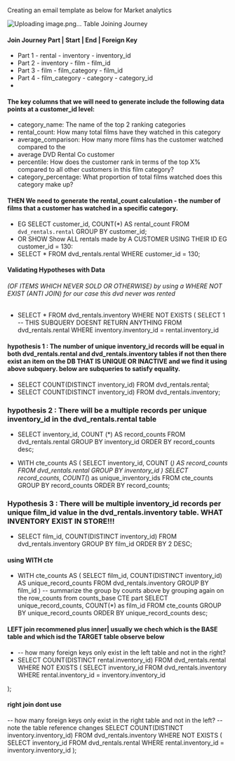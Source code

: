 Creating an email template as below for Market analytics

![Uploading image.png…]()
Table Joining Journey

#### Join Journey Part	| Start |            	End	  | Foreign Key
- Part 1	                - rental	       - inventory	- inventory_id
- Part 2	                - inventory   	- film	- film_id
- Part 3	                - film	        - film_category	- film_id
- Part 4                	- film_category - category	- category_id
- 
#### The key columns that we will need to generate include the following data points at a customer_id level:

- category_name: The name of the top 2 ranking categories
- rental_count: How many total films have they watched in this category
- average_comparison: How many more films has the customer watched compared to the 
- average DVD Rental Co customer
- percentile: How does the customer rank in terms of the top X% compared to all other customers in this film category?
- category_percentage: What proportion of total films watched does this category make up?

#### THEN We need to generate the rental_count calculation - the number of films that a customer has watched in a specific category.
- EG SELECT
 customer_id,
  COUNT(*) AS rental_count
FROM `dvd_rentals.rental`
GROUP BY
  customer_id;
- OR SHOW Show ALL rentals made by A CUSTOMER USING THEIR ID EG customer_id = 130:
- SELECT *
FROM dvd_rentals.rental
WHERE customer_id = 130;

#### Validating Hypotheses with Data
###### (OF ITEMS WHICH NEVER SOLD OR OTHERWISE) by using a WHERE NOT EXIST (ANTI JOIN) for our case this dvd never was rented
- SELECT * FROM dvd_rentals.inventory
WHERE NOT EXISTS (
  SELECT 1 -- THIS SUBQUERY DOESNT RETURN ANYTHING
  FROM dvd_rentals.rental
  WHERE inventory.inventory_id = rental.inventory_id

#### hypothesis 1 : The number of unique inventory_id records will be equal in both dvd_rentals.rental and dvd_rentals.inventory tables if not then there exist an item on the DB THAT IS UNIQUE OR INACTIVE and we find it using above subquery. below are subqueries to satisfy equality.
- SELECT
  COUNT(DISTINCT inventory_id)
FROM dvd_rentals.rental;
- SELECT
  COUNT(DISTINCT inventory_id)
FROM dvd_rentals.inventory;

### hypothesis 2 : There will be a multiple records per unique inventory_id in the dvd_rentals.rental table
- SELECT inventory_id, COUNT (*) AS record_counts
  FROM dvd_rentals.rental
  GROUP BY inventory_id
  ORDER BY record_counts desc;

-  WITH cte_counts AS ( 
  SELECT inventory_id, COUNT (*) AS record_counts
  FROM dvd_rentals.rental
  GROUP BY inventory_id
) 
SELECT
  record_counts,
  COUNT(*) as unique_inventory_ids
FROM cte_counts
GROUP BY record_counts
ORDER BY record_counts;

### Hypothesis 3 : There will be multiple inventory_id records per unique film_id value in the dvd_rentals.inventory table. WHAT INVENTORY EXIST IN STORE!!!
- SELECT
  film_id,
  COUNT(DISTINCT inventory_id) 
  FROM dvd_rentals.inventory
GROUP BY film_id
ORDER BY 2 DESC;
#### using WITH cte 
- WITH cte_counts AS (
  SELECT
  film_id,
  COUNT(DISTINCT inventory_id) AS unique_record_counts
  FROM dvd_rentals.inventory
GROUP BY film_id
)
-- summarize the group by counts above by grouping again on the row_counts from counts_base CTE part
SELECT
  unique_record_counts,
  COUNT(*) as film_id
FROM cte_counts
GROUP BY unique_record_counts
ORDER BY unique_record_counts desc;

#### LEFT join recommened plus inner|  usually we chech which is the BASE table and which isd the TARGET table observe below 
- -- how many foreign keys only exist in the left table and not in the right?
- SELECT
  COUNT(DISTINCT rental.inventory_id)
FROM dvd_rentals.rental
WHERE NOT EXISTS (
  SELECT inventory_id
  FROM dvd_rentals.inventory
  WHERE rental.inventory_id = inventory.inventory_id

);
#### right join dont use 
-- how many foreign keys only exist in the right table and not in the left?
-- note the table reference changes
SELECT
  COUNT(DISTINCT inventory.inventory_id)
FROM dvd_rentals.inventory
WHERE NOT EXISTS (
  SELECT inventory_id
  FROM dvd_rentals.rental
  WHERE rental.inventory_id = inventory.inventory_id
);

